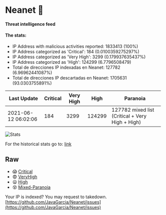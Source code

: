 # Neanet :hocho:
#### Threat intelligence feed
#### The stats:

- IP Address with malicious activities reported: 1833413 (100%)
- IP Address categorized as 'Critical':  184 (0.0100359275297%)
- IP Address categorized as 'Very High':  3299 (0.179937635437%)
- IP Address categorized as 'High':  124299 (6.7796508479)
- Total de direcciones IP indexadas en Neanet:  127782 (6.96962441087%)
- Total de direcciones IP descartadas en Neanet:  1705631 (93.0303755891%)

| Last Update | Critical | Very High | High | Paranoia |
| --- | --- | --- | --- | --- |
| 2021-06-12 06:02:06 | 184 | 3299 | 124299 | 127782 mixed list (Critical + Very High + High)|

![Stats](https://docs.google.com/spreadsheets/d/e/2PACX-1vSnaNMIXVabIpDJjufMlzH7poXnshF3mgd8Is1g9ytUEzVsP5my4Trn8f-xkoLLQ38xpL3HtmUexLo6/pubchart?oid=501124687&format=image)

For the historical stats go to: [link](/stats.csv)
## Raw
- :scream: [Critical](https://raw.githubusercontent.com/JavaGarcia/Neanet/master/blacklists/neanet_critical.txt)
- :fearful: [VeryHigh](https://raw.githubusercontent.com/JavaGarcia/Neanet/master/blacklists/neanet_veryHigh.txtt)
- :frowning: [High](https://raw.githubusercontent.com/JavaGarcia/Neanet/master/blacklists/neanet_high.txt)
- :dizzy_face: [Mixed-Paranoia](https://raw.githubusercontent.com/JavaGarcia/Neanet/master/blacklists/neanet_all.txt)


Your IP is indexed? You may request to takedown. [https://github.com/JavaGarcia/Neanet/issues](https://github.com/JavaGarcia/Neanet/issues)

























































































































































































































































































































































































































































































































































































































































































































































































































































































































































































































































































































































































































































































































































































































































































































































































































































































































































































































































































































































































































































































































































































































































































































































































































































































































































































































































































































































































































































































































































































































































































































































































































































































































































































































































































































































































































































































































































































































































































































































































































































































































































































































































































































































































































































































































































































































































































































































































































































































































































































































































































































































































































































































































































































































































































































































































































































































































































































































































































































































































































































































































































































































































































































































































































































































































































































































































































































































































































































































































































































































































































































































